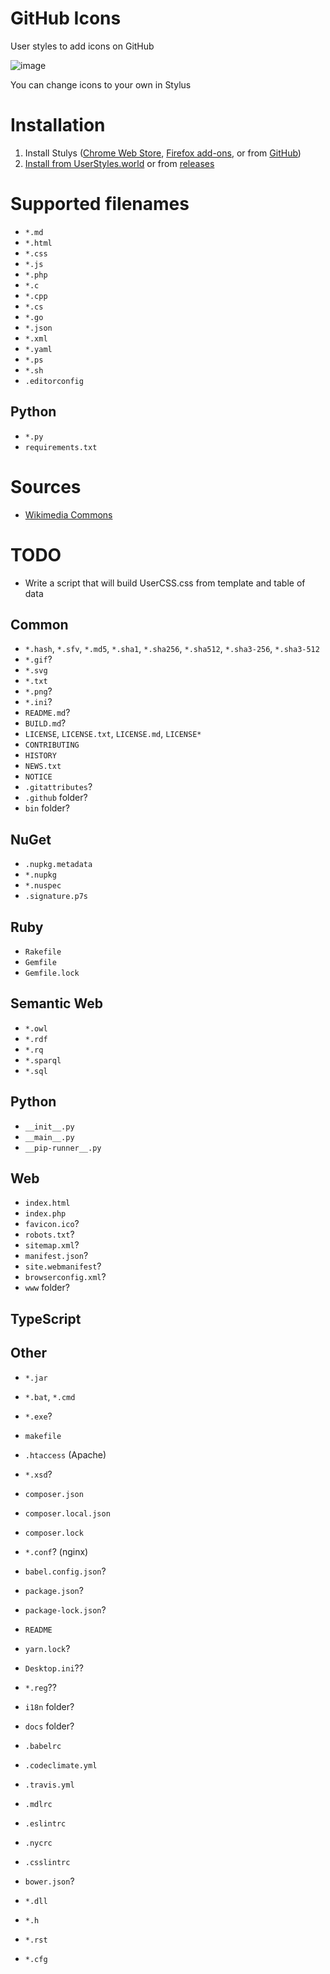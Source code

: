 # GitHub Icons
User styles to add icons on GitHub

![image](https://user-images.githubusercontent.com/61782740/223474923-c2f02664-5b80-486b-93d8-1d7fa07936a9.png)

You can change icons to your own in Stylus

# Installation
1. Install Stulys ([Chrome Web Store](https://chrome.google.com/webstore/detail/stylus/clngdbkpkpeebahjckkjfobafhncgmne), [Firefox add-ons](https://addons.mozilla.org/ru/firefox/addon/styl-us/), or from [GitHub](https://github.com/openstyles/stylus))
2. [Install from UserStyles.world](https://userstyles.world/style/8856/github-icons) or from [releases](https://github.com/the-userr/GitHub-Icons/releases)

# Supported filenames
* `*.md`
* `*.html`
* `*.css`
* `*.js`
* `*.php`
* `*.c`
* `*.cpp`
* `*.cs`
* `*.go`
* `*.json`
* `*.xml`
* `*.yaml`
* `*.ps`
* `*.sh`
* `.editorconfig`
## Python
* `*.py`
* `requirements.txt`

# Sources
* [Wikimedia Commons](https://commons.wikimedia.org/)

# TODO
* Write a script that will build UserCSS.css from template and table of data

## Common
* `*.hash`, `*.sfv`, `*.md5`, `*.sha1`, `*.sha256`, `*.sha512`, `*.sha3-256`, `*.sha3-512`
* `*.gif`?
* `*.svg`
* `*.txt`
* `*.png`?
* `*.ini`?
* `README.md`?
* `BUILD.md`?
* `LICENSE`, `LICENSE.txt`, `LICENSE.md`, `LICENSE*`
* `CONTRIBUTING`
* `HISTORY`
* `NEWS.txt`
* `NOTICE`
* `.gitattributes`?
* `.github` folder?
* `bin` folder?
## NuGet
* `.nupkg.metadata`
* `*.nupkg`
* `*.nuspec`
* `.signature.p7s`
## Ruby
* `Rakefile`
* `Gemfile`
* `Gemfile.lock`
## Semantic Web
* `*.owl`
* `*.rdf`
* `*.rq`
* `*.sparql`
* `*.sql`
## Python
* `__init__.py`
* `__main__.py`
* `__pip-runner__.py`
## Web
* `index.html`
* `index.php`
* `favicon.ico`?
* `robots.txt`?
* `sitemap.xml`?
* `manifest.json`?
* `site.webmanifest`?
* `browserconfig.xml`?
* `www` folder?
## TypeScript
## Other
* `*.jar`
* `*.bat`, `*.cmd`
* `*.exe`?

* `makefile`
* `.htaccess` (Apache)
* `*.xsd`?

* `composer.json`
* `composer.local.json`
* `composer.lock`
* `*.conf`? (nginx)

* `babel.config.json`?
* `package.json`?
* `package-lock.json`?
* `README`
* `yarn.lock`?

* `Desktop.ini`??
* `*.reg`??

* `i18n` folder?

* `docs` folder?

* `.babelrc`
* `.codeclimate.yml`
* `.travis.yml`
* `.mdlrc`
* `.eslintrc`
* `.nycrc`
* `.csslintrc`

* `bower.json`?
* `*.dll`
* `*.h`
* `*.rst`
* `*.cfg`